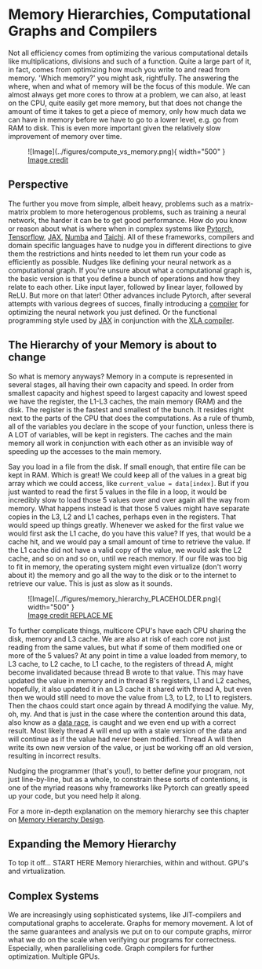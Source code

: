 # Memory Hierarchies, Computational Graphs and Compilers
Not all efficiency comes from optimizing the various computational details like multiplications, divisions
and such of a function.
Quite a large part of it, in fact, comes from optimizing how much you write to and read from memory.
'Which memory?' you might ask, rightfully. The answering the where, when and what of memory will be
the focus of this module. We can almost always get more cores to throw at a problem, we can also,
at least on the CPU, quite easily get more memory, but that does not change the amount of time it takes
to get a piece of memory, only how much data we can have in memory before we have to go to a lower level,
e.g. go from RAM to disk. This is even more important given the relatively slow improvement of memory over time.
<figure markdown>
![Image](../figures/compute_vs_memory.png){ width="500" }
<figcaption>
<a href="https://www.cs.umd.edu/~meesh/411/CA-online/chapter/memory-hierarchy-design-basics/index.html">
Image credit</a>
</figcaption>
</figure>

## Perspective
The further you move from simple, albeit heavy, problems such as a matrix-matrix problem to more heterogenous
problems, such as training a neural network, the harder it can be to get good performance. How do you know or
reason about what is where when in complex systems like
[Pytorch](https://pytorch.org/), [Tensorflow](https://www.tensorflow.org/),
[JAX](https://jax.readthedocs.io/en/latest/), [Numba](https://numba.pydata.org/) and
[Taichi](https://www.taichi-lang.org/). All of these frameworks, compilers and domain specific languages have to
nudge you in different directions to give them the restrictions and hints needed to let them run your code
as efficiently as possible. Nudges like defining your neural network as a computational graph. If you're unsure
about what a computational graph is, the basic version is that you define a bunch of operations and how they relate
to each other. Like input layer, followed by linear layer, followed by ReLU. But more on that later! Other advances
include Pytorch, after several attempts with various degrees of succes, finally introducing a
[compiler](https://pytorch.org/tutorials/intermediate/torch_compile_tutorial.html) for optimizing the
neural network you just defined.
Or the functional programming style used by
[JAX](https://jax.readthedocs.io/en/latest/notebooks/Common_Gotchas_in_JAX.html) in conjunction with
the [XLA compiler](https://www.tensorflow.org/xla).

## The Hierarchy of your Memory is about to change
So what is memory anyways? Memory in a compute is represented in several stages, all having their own capacity and speed.
In order from smallest capacity and highest speed to largest capacity and lowest speed we have the register, the
L1-L3 caches, the main memory (RAM) and the disk.
The register is the fastest and smallest of the bunch. It resides right next to the parts of the CPU that does the computations.
As a rule of thumb, all of the variables you declare in the scope of your function, unless there is A LOT of variables,
will be kept in registers. The caches and the main memory all work in conjunction with each other as an invisible
way of speeding up the accesses to the main memory.

Say you load in a file from the disk. If small enough, that entire file can be kept in RAM.
Which is great! We could keep all of the values in a great big array which we
could access, like ```current_value = data[index]```. But if you just wanted to read the first 5 values in the file
in a loop, it would be incredibly slow to load those 5 values over and over again all the way from memory.
What happens instead is that those 5 values might have separate copies in the L3, L2 and L1 caches, perhaps even in
the registers. That would speed up things greatly. Whenever we asked for the first value we would first ask the
L1 cache, do you have this value? If yes, that would be a cache hit, and we would pay a small amount of time to
retrieve the value. If the L1 cache did not have a valid copy of the value, we would ask the L2 cache, and so on
and so on, until we reach memory. If our file was too big to fit in memory, the operating system might even
virtualize (don't worry about it) the memory and go all the way to the disk or to the internet to retrieve our value.
This is just as slow as it sounds.

<figure markdown>
![Image](../figures/memory_hierarchy_PLACEHOLDER.png){ width="500" }
<figcaption>
<a href="https://www.cs.umd.edu/~meesh/411/CA-online/chapter/memory-hierarchy-design-basics/index.html">
Image credit REPLACE ME </a>
</figcaption>
</figure>

To further complicate things, multicore CPU's have each CPU sharing the disk, memory and L3 cache.
We are also at risk of each core not just reading from the same values, but what if some of them modified
one or more of the 5 values? At any point in time a value loaded from memory, to L3 cache, to L2 cache, to L1 cache,
to the registers of thread A, might become invalidated because thread B wrote to that value. This may have updated
the value in memory and in thread B's registers, L1 and L2 caches, hopefully, it also updated it in an L3 cache it
shared with thread A, but even then we would still need to move the value from L3, to L2, to L1 to registers.
Then the chaos could start once again by thread A modifying the value. My, oh, my. And that is just in the case
where the contention around this data, also know as a
[data race](https://www.brainkart.com/article/Data-Races_9445/),
is caught and we even end up with a correct result.
Most likely thread A will end up with a stale version of the data and will continue as if the value had never been modified.
Thread A will then write its own new version of the value, or just be working off an old version, resulting in
incorrect results.

Nudging the programmer (that's you!), to better define your program, not just line-by-line, but as a whole,
to constrain these sorts of contentions, is one of the myriad reasons why
frameworks like Pytorch can greatly speed up your code, but you need help it along.

For a more in-depth explanation on the memory hierarchy see this chapter on
[Memory Hierarchy Design](https://www.cs.umd.edu/~meesh/411/CA-online/chapter/memory-hierarchy-design-basics/index.html).

## Expanding the Memory Hierarchy
To top it off... START HERE
Memory hierarchies, within and without.
GPU's and virtualization.

## Complex Systems
We are increasingly using sophisticated systems, like JIT-compilers and computational graphs to accelerate.
Graphs for memory movement.
A lot of the same guarantees and analysis we put on to our compute graphs, mirror what we do on the
scale when verifying our programs for correctness. Especially, when parallelising code.
Graph compilers for further optimization. Multiple GPUs.
